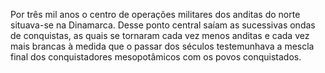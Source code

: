 ﻿Por três mil anos o centro de operações militares dos anditas do norte situava-se na Dinamarca. Desse ponto central saíam as sucessivas ondas de conquistas, as quais se tornaram cada vez menos anditas e cada vez mais brancas à medida que o passar dos séculos testemunhava a mescla final dos conquistadores mesopotâmicos com os povos conquistados.